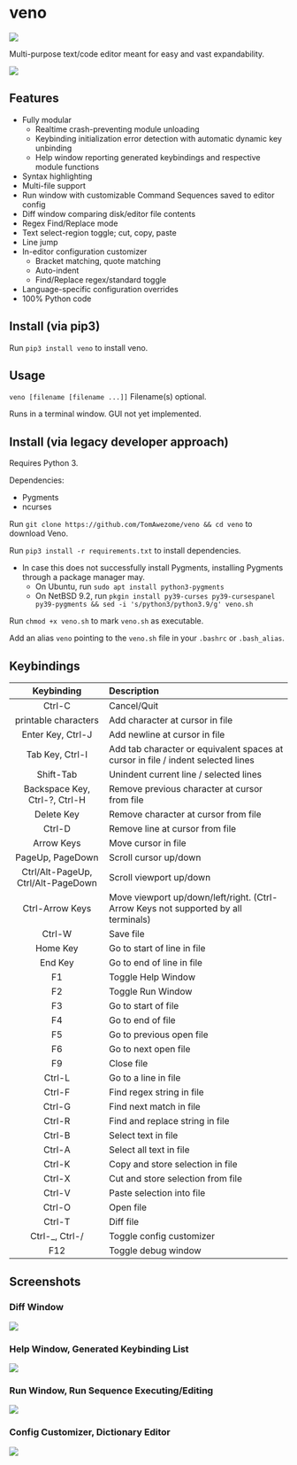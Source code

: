 # veno

![](logo.png)

Multi-purpose text/code editor meant for easy and vast expandability.


![](screenshots/screenshot1.png)

## Features

 - Fully modular
   - Realtime crash-preventing module unloading
   - Keybinding initialization error detection with automatic dynamic key unbinding
   - Help window reporting generated keybindings and respective module functions
 - Syntax highlighting
 - Multi-file support
 - Run window with customizable Command Sequences saved to editor config
 - Diff window comparing disk/editor file contents
 - Regex Find/Replace mode
 - Text select-region toggle; cut, copy, paste
 - Line jump
 - In-editor configuration customizer
   - Bracket matching, quote matching
   - Auto-indent
   - Find/Replace regex/standard toggle
 - Language-specific configuration overrides
 - 100% Python code

## Install (via pip3)

Run `pip3 install veno` to install veno.

## Usage

`veno [filename [filename ...]]` Filename(s) optional.

Runs in a terminal window. GUI not yet implemented.

## Install (via legacy developer approach)

Requires Python 3.

Dependencies:
 - Pygments
 - ncurses

Run `git clone https://github.com/TomAwezome/veno && cd veno` to download Veno.

Run `pip3 install -r requirements.txt` to install dependencies.
 - In case this does not successfully install Pygments, installing Pygments through a package manager may.
   - On Ubuntu, run `sudo apt install python3-pygments`
   - On NetBSD 9.2, run `pkgin install py39-curses py39-cursespanel py39-pygments && sed -i 's/python3/python3.9/g' veno.sh`

Run `chmod +x veno.sh` to mark `veno.sh` as executable.

Add an alias `veno` pointing to the `veno.sh` file in your `.bashrc` or `.bash_alias`.

## Keybindings

|Keybinding|Description|
|:-:|:--|
|Ctrl-C|Cancel/Quit|
|printable characters|Add character at cursor in file|
|Enter Key, Ctrl-J|Add newline at cursor in file|
|Tab Key, Ctrl-I|Add tab character or equivalent spaces at cursor in file / indent selected lines|
|Shift-Tab|Unindent current line / selected lines|
|Backspace Key, Ctrl-?, Ctrl-H|Remove previous character at cursor from file|
|Delete Key|Remove character at cursor from file|
|Ctrl-D|Remove line at cursor from file|
|Arrow Keys|Move cursor in file|
|PageUp, PageDown|Scroll cursor up/down|
|Ctrl/Alt-PageUp, Ctrl/Alt-PageDown|Scroll viewport up/down|
|Ctrl-Arrow Keys|Move viewport up/down/left/right.  (Ctrl-Arrow Keys not supported by all terminals)|
|Ctrl-W|Save file|
|Home Key|Go to start of line in file|
|End Key|Go to end of line in file|
|F1|Toggle Help Window|
|F2|Toggle Run Window|
|F3|Go to start of file|
|F4|Go to end of file|
|F5|Go to previous open file|
|F6|Go to next open file|
|F9|Close file|
|Ctrl-L|Go to a line in file|
|Ctrl-F|Find regex string in file|
|Ctrl-G|Find next match in file|
|Ctrl-R|Find and replace string in file|
|Ctrl-B|Select text in file|
|Ctrl-A|Select all text in file|
|Ctrl-K|Copy and store selection in file|
|Ctrl-X|Cut and store selection from file|
|Ctrl-V|Paste selection into file|
|Ctrl-O|Open file|
|Ctrl-T|Diff file|
|Ctrl-_, Ctrl-/|Toggle config customizer|
|F12|Toggle debug window|

## Screenshots

### Diff Window
![](screenshots/screenshot5.png)
### Help Window, Generated Keybinding List
![](screenshots/screenshot2.png)
### Run Window, Run Sequence Executing/Editing
![](screenshots/screenshot3.png)
### Config Customizer, Dictionary Editor
![](screenshots/screenshot4.png)
